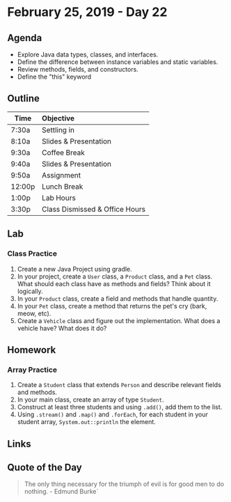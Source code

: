 # February 25, 2019 - Day 22


## Agenda
- Explore Java data types, classes, and interfaces. 
- Define the difference between instance variables and static variables. 
- Review methods, fields, and constructors. 
- Define the "this" keyword


## Outline

| Time   | Objective                        |
| -------|:---------------------------------|
| 7:30a  | Settling in                      |
| 8:10a  | Slides & Presentation            |
| 9:30a  | Coffee Break                     |
| 9:40a  | Slides & Presentation            |
| 9:50a  | Assignment                       |
| 12:00p | Lunch Break                      |
| 1:00p  | Lab Hours                        |
| 3:30p  | Class Dismissed & Office Hours   |


## Lab


### Class Practice

1. Create a new Java Project using gradle.
2. In your project, create a `User` class, a `Product` class, and a `Pet` class. What should each class have as methods and fields? Think about it logically. 
3. In your `Product` class, create a field and methods that handle quantity. 
4. In your `Pet` class, create a method that returns the pet's cry (bark, meow, etc).
5. Create a `Vehicle` class and figure out the implementation. What does a vehicle have? What does it do? 


## Homework

### Array Practice 

1. Create a `Student` class that extends `Person` and describe relevant fields and methods. 
2. In your main class, create an array of type `Student`.
3. Construct at least three students and using `.add()`, add them to the list. 
4. Using `.stream()` and `.map()` and `.forEach`, for each student in your student array, `System.out::println` the element. 

## Links

## Quote of the Day 
>The only thing necessary for the triumph of evil is for good men to do
nothing. - Edmund Burke`